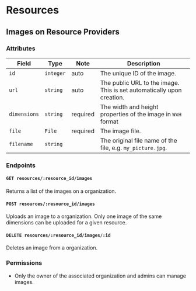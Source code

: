 # Resources

## Images on Resource Providers

### Attributes

Field        | Type      | Note     | Description                        
-------------|-----------|----------|------------------------------------
`id`         | `integer` | auto     | The unique ID of the image.
`url`        | `string ` | auto     | The public URL to the image. This is set automatically upon creation.
`dimensions` | `string`  | required | The width and height properties of the image in `WxH` format
`file`       | `File`    | required | The image file.
`filename`   | `string`  |          | The original file name of the file, e.g. `my_picture.jpg`.

### Endpoints

#### `GET resources/:resource_id/images`

Returns a list of the images on a organization.

#### `POST resources/:resource_id/images`

Uploads an image to a organization. Only one image of the same dimensions can be uploaded for a given resource.

#### `DELETE resources/:resource_id/images/:id`

Deletes an image from a organization.

### Permissions

* Only the owner of the associated organization and admins can manage images.
